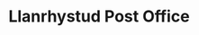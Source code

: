 ---
title: "Llanrhystud Post Office"
url: /llanrhystud/llanrhystud-post-office/
shop: convenience
---